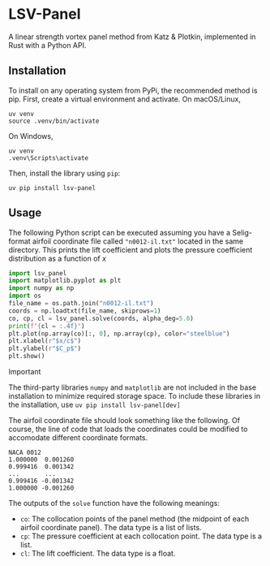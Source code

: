# LSV-Panel

A linear strength vortex panel method from Katz & Plotkin, implemented in 
Rust with a Python API.

## Installation

To install on any operating system from PyPi, the recommended method is pip.
First, create a virtual environment and activate. On macOS/Linux,

```shell
uv venv
source .venv/bin/activate
```

On Windows,

```shell
uv venv
.venv\Scripts\activate
```

Then, install the library using `pip`:

```shell
uv pip install lsv-panel
```

## Usage

The following Python script can be executed assuming you have a Selig-format
airfoil coordinate file called `"n0012-il.txt"` located in the same 
directory. This prints the lift coefficient and plots the pressure
coefficient distribution as a function of $x$

```python
import lsv_panel
import matplotlib.pyplot as plt
import numpy as np
import os
file_name = os.path.join("n0012-il.txt")
coords = np.loadtxt(file_name, skiprows=1)
co, cp, cl = lsv_panel.solve(coords, alpha_deg=5.0)
print(f"{cl = :.4f}")
plt.plot(np.array(co)[:, 0], np.array(cp), color="steelblue")
plt.xlabel(r"$x/c$")
plt.ylabel(r"$C_p$")
plt.show()
```

> [!IMPORTANT]
> The third-party libraries `numpy` and `matplotlib` are not included
  in the base installation to minimize required storage space. To
  include these libraries in the installation, use
  `uv pip install lsv-panel[dev]`

The airfoil coordinate file should look something like the following. Of
course, the line of code that loads the coordinates could be modified
to accomodate different coordinate formats.

```text
NACA 0012
1.000000  0.001260
0.999416  0.001342
...       ...
0.999416 -0.001342
1.000000 -0.001260
```

The outputs of the `solve` function have the following meanings:

- `co`: The collocation points of the panel method (the midpoint of
  each airfoil coordinate panel). The data type is a list of lists.
- `cp`: The pressure coefficient at each collocation point.
  The data type is a list.
- `cl`: The lift coefficient. The data type is a float.
